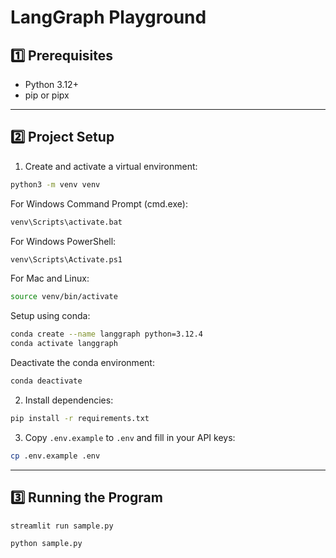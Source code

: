 # LangGraph Playground


## 1️⃣ Prerequisites

- Python 3.12+
- pip or pipx

---

## 2️⃣ Project Setup

1. Create and activate a virtual environment:

```bash
python3 -m venv venv
```

For Windows Command Prompt (cmd.exe):
```bash
venv\Scripts\activate.bat
```

For Windows PowerShell:
```bash
venv\Scripts\Activate.ps1
```

For Mac and Linux:
```bash
source venv/bin/activate
```

Setup using conda:
```bash
conda create --name langgraph python=3.12.4
conda activate langgraph
```

Deactivate the conda environment: 
```bash
conda deactivate
```

2. Install dependencies:

```bash
pip install -r requirements.txt
```

3. Copy `.env.example` to `.env` and fill in your API keys:

```bash
cp .env.example .env
```

---

## 3️⃣ Running the Program

```bash
streamlit run sample.py
```

```bash
python sample.py
```